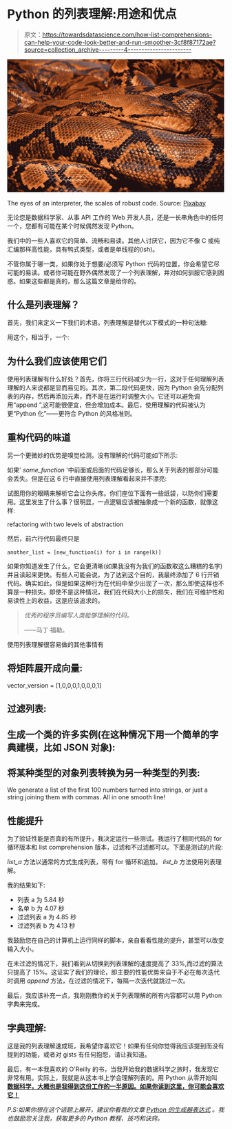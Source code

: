 # Python 的列表理解:用途和优点

> 原文：<https://towardsdatascience.com/how-list-comprehensions-can-help-your-code-look-better-and-run-smoother-3cf8f87172ae?source=collection_archive---------4----------------------->

![](img/7a837745736352e9d010dc855aa552fe.png)

The eyes of an interpreter, the scales of robust code. Source: [Pixabay](https://pixabay.com/en/snake-python-reptile-animal-771541/)

无论您是数据科学家、从事 API 工作的 Web 开发人员，还是一长串角色中的任何一个，您都有可能在某个时候偶然发现 Python。

我们中的一些人喜欢它的简单、流畅和易读。其他人讨厌它，因为它不像 C 或纯汇编那样高性能，具有鸭式类型，或者是单线程的(ish)。

不管你属于哪一类，如果你处于想要/必须写 Python 代码的位置，你会希望它尽可能的易读。或者你可能在野外偶然发现了一个列表理解，并对如何驯服它感到困惑。如果这些都是真的，那么这篇文章是给你的。

## 什么是列表理解？

首先，我们来定义一下我们的术语。列表理解是替代以下模式的一种句法糖:

用这个，相当于，一个:

## 为什么我们应该使用它们

使用列表理解有什么好处？首先，你将三行代码减少为一行，这对于任何理解列表理解的人来说都是显而易见的。其次，第二段代码更快，因为 Python 会先分配列表的内存，然后再添加元素，而不是在运行时调整大小。它还可以避免调用“append ”,这可能很便宜，但会增加成本。最后，使用理解的代码被认为更“Python 化”——更符合 Python 的风格准则。

## 重构代码的味道

另一个更微妙的优势是嗅觉检测。没有理解的代码可能如下所示:

如果' *some_function* '中前面或后面的代码足够长，那么关于列表的那部分可能会丢失。但是在这 6 行中直接使用列表理解看起来并不漂亮:

试图用你的眼睛来解析它会让你头疼。你们座位下面有一些纸袋，以防你们需要用。这里发生了什么事？很明显，一点逻辑应该被抽象成一个新的函数，就像这样:

refactoring with two levels of abstraction

然后，前六行代码最终只是

```
another_list = [new_function(i) for i in range(k)]
```

如果你知道发生了什么，它会更清晰(如果我没有为我们的函数取这么糟糕的名字)并且读起来更快。有些人可能会说，为了达到这个目的，我最终添加了 6 行开销代码。确实如此，但是如果这种行为在代码中至少出现了一次，那么即使这样也不算是一种损失。即使不是这种情况，我们在代码大小上的损失，我们在可维护性和易读性上的收益，这是应该追求的。

> *优秀的程序员编写人类能够理解的代码。*
> 
> ——马丁·福勒。

使用列表理解很容易做的其他事情有

## 将矩阵展开成向量:

vector_version = [1,0,0,0,1,0,0,0,1]

## 过滤列表:

## 生成一个类的许多实例(在这种情况下用一个简单的字典建模，比如 JSON 对象):

## 将某种类型的对象列表转换为另一种类型的列表:

We generate a list of the first 100 numbers turned into strings, or just a string joining them with commas. All in one smooth line!

## 性能提升

为了验证性能是否真的有所提升，我决定运行一些测试。我运行了相同代码的 for 循环版本和 list comprehension 版本，过滤和不过滤都可以。下面是测试的片段:

*list_a* 方法以通常的方式生成列表，带有 for 循环和追加。 *list_b* 方法使用列表理解。

我的结果如下:

*   列表 a 为 5.84 秒
*   名单 b 为 4.07 秒
*   过滤列表 a 为 4.85 秒
*   过滤列表 b 为 4.13 秒

我鼓励您在自己的计算机上运行同样的脚本，亲自看看性能的提升，甚至可以改变输入大小。

在未过滤的情况下，我们看到从切换到列表理解的速度提高了 33%,而过滤的算法只提高了 15%。这证实了我们的理论，即主要的性能优势来自于不必在每次迭代时调用 *append* 方法，在过滤的情况下，每隔一次迭代就跳过一次。

最后，我应该补充一点，我刚刚教你的关于列表理解的所有内容都可以用 Python 字典来完成。

## 字典理解:

这是我的列表理解速成班，我希望你喜欢它！如果有任何你觉得我应该提到而没有提到的功能，或者对 gists 有任何抱怨，请让我知道。

最后，有一本我喜欢的 O'Reilly 的书，当我开始我的数据科学之旅时，我发现它非常有用。实际上，我就是从这本书上学会理解列表的。用 Python 从零开始叫 [**数据科学，大概也是我得到这份工作的一半原因。如果你读到这里，你可能会喜欢它！**](https://www.bookdepository.com/book/9781491901427/?a_aid=strikingloo&chan=ws)

*P.S:如果你想在这个话题上展开，建议你看我的文章* [*Python 的生成器表达式*](/pythons-list-generators-what-when-how-and-why-2a560abd3879) *。我也鼓励您关注我，获取更多的 Python 教程、技巧和诀窍。*